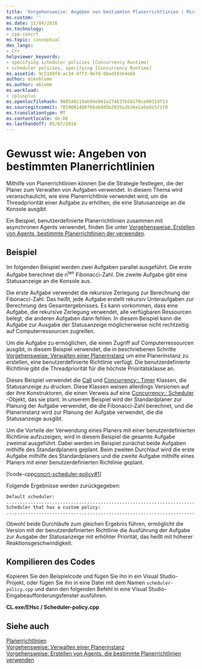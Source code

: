 ```yaml
---
title: 'Vorgehensweise: Angeben von bestimmten Planerrichtlinien | Microsoft Docs'
ms.custom: ''
ms.date: 11/04/2016
ms.technology:
- cpp-concrt
ms.topic: conceptual
dev_langs:
- C++
helpviewer_keywords:
- specifying scheduler policies [Concurrency Runtime]
- scheduler policies, specifying [Concurrency Runtime]
ms.assetid: 9c5149f9-ac34-4ff3-9e79-0bad103e4e6b
author: mikeblome
ms.author: mblome
ms.workload:
- cplusplus
ms.openlocfilehash: 988540c19ab94e841e274637b581f0ce8031df13
ms.sourcegitcommit: 7019081488f68abdd5b2935a3b36e2a5e8c571f8
ms.translationtype: MT
ms.contentlocale: de-DE
ms.lasthandoff: 05/07/2018
---
```

# <a name="how-to-specify-specific-scheduler-policies"></a>Gewusst wie: Angeben von bestimmten Planerrichtlinien
Mithilfe von Planerrichtlinien können Sie die Strategie festlegen, die der Planer zum Verwalten von Aufgaben verwendet. In diesem Thema wird veranschaulicht, wie eine Planerrichtlinie verwendet wird, um die Threadpriorität einer Aufgabe zu erhöhen, die eine Statusanzeige an die Konsole ausgibt.  
  
 Ein Beispiel, benutzerdefinierte Planerrichtlinien zusammen mit asynchronen Agents verwendet, finden Sie unter [Vorgehensweise: Erstellen von Agents, bestimmte Planerrichtlinien der verwenden](../../parallel/concrt/how-to-create-agents-that-use-specific-scheduler-policies.md).  
  
## <a name="example"></a>Beispiel  
 Im folgenden Beispiel werden zwei Aufgaben parallel ausgeführt. Die erste Aufgabe berechnet die n<sup>ten</sup> Fibonacci-Zahl. Die zweite Aufgabe gibt eine Statusanzeige an die Konsole aus.  
  
 Die erste Aufgabe verwendet die rekursive Zerlegung zur Berechnung der Fibonacci-Zahl. Das heißt, jede Aufgabe erstellt rekursiv Unteraufgaben zur Berechnung des Gesamtergebnisses. Es kann vorkommen, dass eine Aufgabe, die rekursive Zerlegung verwendet, alle verfügbaren Ressourcen belegt, die anderen Aufgaben dann fehlen. In diesem Beispiel kann die Aufgabe zur Ausgabe der Statusanzeige möglicherweise nicht rechtzeitig auf Computerressourcen zugreifen.  
  
 Um die Aufgabe zu ermöglichen, die einen Zugriff auf Computerressourcen ausgibt, in diesem Beispiel verwendet, die in beschriebenen Schritte [Vorgehensweise: Verwalten einer Planerinstanz](../../parallel/concrt/how-to-manage-a-scheduler-instance.md) um eine Planerinstanz zu erstellen, eine benutzerdefinierte Richtlinie verfügt. Die benutzerdefinierte Richtlinie gibt die Threadpriorität für die höchste Prioritätsklasse an.  
  
 Dieses Beispiel verwendet die [Call](../../parallel/concrt/reference/call-class.md) und [Concurrency:: Timer](../../parallel/concrt/reference/timer-class.md) Klassen, die Statusanzeige zu drucken. Diese Klassen weisen allerdings Versionen auf der ihre Konstruktoren, die einen Verweis auf eine [Concurrency:: Scheduler](../../parallel/concrt/reference/scheduler-class.md) -Objekt, das sie plant. In unserem Beispiel wird der Standardplaner zur Planung der Aufgabe verwendet, die die Fibonacci-Zahl berechnet, und die Planerinstanz wird zur Planung der Aufgabe verwendet, die die Statusanzeige ausgibt.  
  
 Um die Vorteile der Verwendung eines Planers mit einer benutzerdefinierten Richtlinie aufzuzeigen, wird in diesem Beispiel die gesamte Aufgabe zweimal ausgeführt. Dabei werden im Beispiel zunächst beide Aufgaben mithilfe des Standardplaners geplant. Beim zweiten Durchlauf wird die erste Aufgabe mithilfe des Standardplaners und die zweite Aufgabe mithilfe eines Planers mit einer benutzerdefinierten Richtlinie geplant.  
  
 [!code-cpp[concrt-scheduler-policy#1](../../parallel/concrt/codesnippet/cpp/how-to-specify-specific-scheduler-policies_1.cpp)]  
  
 Folgende Ergebnisse werden zurückgegeben:  
  
```Output  
Default scheduler:  
...........................................................................done  
Scheduler that has a custom policy:  
...........................................................................done  
```  
  
 Obwohl beide Durchläufe zum gleichen Ergebnis führen, ermöglicht die Version mit der benutzerdefinierten Richtlinie die Ausführung der Aufgabe zur Ausgabe der Statusanzeige mit erhöhter Priorität, das heißt mit höherer Reaktionsgeschwindigkeit.  
  
## <a name="compiling-the-code"></a>Kompilieren des Codes  
 Kopieren Sie den Beispielcode und fügen Sie ihn in ein Visual Studio-Projekt, oder fügen Sie ihn in eine Datei mit dem Namen `scheduler-policy.cpp` und dann den folgenden Befehl in eine Visual Studio-Eingabeaufforderungsfenster ausführen.  
  
 **CL.exe/EHsc / Scheduler-policy.cpp**  
  
## <a name="see-also"></a>Siehe auch  
 [Planerrichtlinien](../../parallel/concrt/scheduler-policies.md)   
 [Vorgehensweise: Verwalten einer Planerinstanz](../../parallel/concrt/how-to-manage-a-scheduler-instance.md)   
 [Vorgehensweise: Erstellen von Agents, die bestimmte Planerrichtlinien verwenden](../../parallel/concrt/how-to-create-agents-that-use-specific-scheduler-policies.md)

